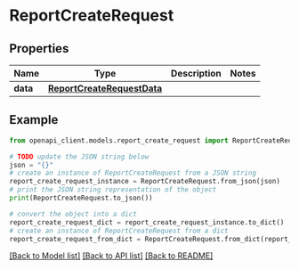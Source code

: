 # ReportCreateRequest


## Properties

Name | Type | Description | Notes
------------ | ------------- | ------------- | -------------
**data** | [**ReportCreateRequestData**](ReportCreateRequestData.md) |  | 

## Example

```python
from openapi_client.models.report_create_request import ReportCreateRequest

# TODO update the JSON string below
json = "{}"
# create an instance of ReportCreateRequest from a JSON string
report_create_request_instance = ReportCreateRequest.from_json(json)
# print the JSON string representation of the object
print(ReportCreateRequest.to_json())

# convert the object into a dict
report_create_request_dict = report_create_request_instance.to_dict()
# create an instance of ReportCreateRequest from a dict
report_create_request_from_dict = ReportCreateRequest.from_dict(report_create_request_dict)
```
[[Back to Model list]](../README.md#documentation-for-models) [[Back to API list]](../README.md#documentation-for-api-endpoints) [[Back to README]](../README.md)


